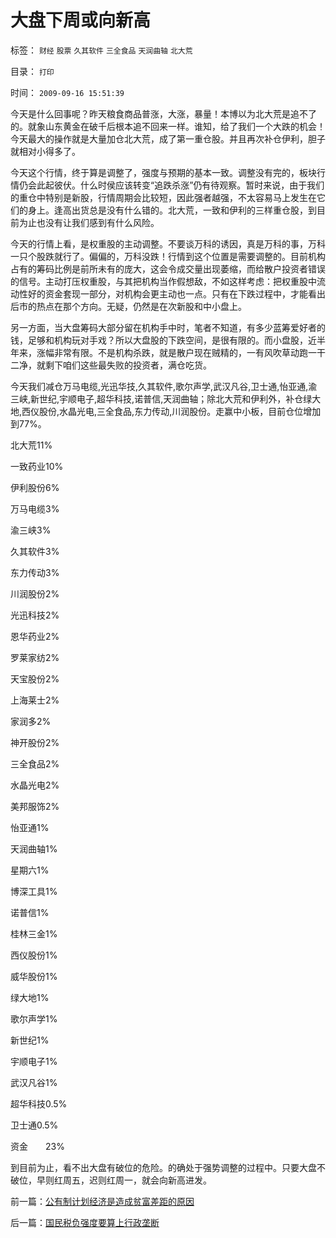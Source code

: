 # 大盘下周或向新高

标签： `财经` `股票` `久其软件` `三全食品` `天润曲轴` `北大荒` 

目录： `打印`

时间： `2009-09-16 15:51:39`

今天是什么回事呢？昨天粮食商品普涨，大涨，暴量！本博以为北大荒是追不了的。就象山东黄金在破千后根本追不回来一样。谁知，给了我们一个大跌的机会！今天最大的操作就是大量加仓北大荒，成了第一重仓股。并且再次补仓伊利，胆子就相对小得多了。

今天这个行情，终于算是调整了，强度与预期的基本一致。调整没有完的，板块行情仍会此起彼伏。什么时侯应该转变“追跌杀涨”仍有待观察。暂时来说，由于我们的重仓中特别是新股，行情周期会比较短，因此强者越强，不太容易马上发生在它们的身上。逢高出货总是没有什么错的。北大荒，一致和伊利的三样重仓股，到目前为止也没有让我们感到有什么风险。

今天的行情上看，是权重股的主动调整。不要谈万科的诱因，真是万科的事，万科一只个股跌就行了。偏偏的，万科没跌！行情到这个位置是需要调整的。目前机构占有的筹码比例是前所未有的庞大，这会令成交量出现萎缩，而给散户投资者错误的信号。主动打压权重股，与其把机构当作假想敌，不如这样考虑：把权重股中流动性好的资金套现一部分，对机构会更主动也一点。只有在下跌过程中，才能看出后市的热点在那个方向。无疑，仍然是在次新股和中小盘上。

另一方面，当大盘筹码大部分留在机构手中时，笔者不知道，有多少蓝筹爱好者的钱，足够和机构玩对手戏？所以大盘股的下跌空间，是很有限的。而小盘股，近半年来，涨幅非常有限。不是机构杀跌，就是散户现在贼精的，一有风吹草动跑一干二净，就剩下咱们这些最失败的投资者，满仓吃货。

今天我们减仓万马电缆,光迅华技,久其软件,歌尔声学,武汉凡谷,卫士通,怡亚通,渝三峡,新世纪,宇顺电子,超华科技,诺普信,天润曲轴；除北大荒和伊利外，补仓绿大地,西仪股份,水晶光电,三全食品,东力传动,川润股份。走赢中小板，目前仓位增加到77%。

北大荒11%

一致药业10%

伊利股份6%

万马电缆3%

渝三峡3%

久其软件3%

东力传动3%

川润股份2%

光迅科技2%

恩华药业2%

罗莱家纺2%

天宝股份2%

上海莱士2%

家润多2%

神开股份2%

三全食品2%

水晶光电2%

美邦服饰2%

怡亚通1%

天润曲轴1%

星期六1%

博深工具1%

诺普信1%

桂林三金1%

西仪股份1%

威华股份1%

绿大地1%

歌尔声学1%

新世纪1%

宇顺电子1%

武汉凡谷1%

超华科技0.5%

卫士通0.5%

资金　　23%

到目前为止，看不出大盘有破位的危险。的确处于强势调整的过程中。只要大盘不破位，早则红周五，迟则红周一，就会向新高进发。



前一篇：[公有制计划经济是造成贫富差距的原因](../../../2009/9/16/公有制计划经济是造成贫富差距的原因.md)

后一篇：[国民税负强度要算上行政垄断](../../../2009/9/16/国民税负强度要算上行政垄断.md)